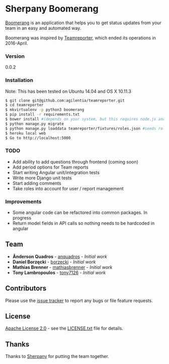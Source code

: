 # Sherpany Boomerang

[Boomerang](https://github.com/agilentia/teamreporter) is an application that helps you to get status updates from your team in an easy and automated way.

Boomerang was inspired by [Teamreporter](http://www.teamreporterapp.com/), which ended its operations in 2016-April.

### Version
0.0.2

### Installation

Note: This has been tested on Ubuntu 14.04 and OS X 10.11.3

```sh
$ git clone git@github.com:agilentia/teamreporter.git
$ cd teamreporter
$ mkvirtualenv -p python3 boomerang
$ pip install -r requirements.txt
$ bower install #(depends on your system, but this requires node.js and npm)
$ python manage.py migrate
$ python manage.py loaddata teamreporter/fixtures/roles.json #seeds roles
$ heroku local web
$ Go to http://localhost:5000
```

### TODO
* Add ability to add questions through frontend (coming soon)
* Add period options for Team reports
* Start writing Angular unit/integration tests
* Write more Django unit tests 
* Start adding comments
* Take roles into account for user / report management

### Improvements
* Some angular code can be refactored into common packages.  In progress
* Return model fields in API calls so nothing needs to be hardcoded in angular

## Team

* **Ânderson Quadros** - [anquadros](https://github.com/anquadros) - *Initial work*
* **Daniel Borzęcki** - [borzecki](https://github.com/borzecki) - *Initial work*
* **Mathias Brenner** - [mathiasbrenner](https://github.com/mathiasbrenner) - *Initial work*
* **Tony Lambropoulos** - [tony7126](https://github.com/tony7126) - *Initial work* 

## Contributors

Please use the [issue tracker](https://github.com/agilentia/teamreporter/issues) to report any bugs or file feature requests.

## License

[Apache License 2.0](http://www.apache.org/licenses/LICENSE-2.0) - see the [LICENSE.txt](https://github.com/agilentia/teamreporter/blob/master/LICENSE.txt) file for details.

## Thanks

Thanks to [Sherpany](http://www.sherpany.com/) for putting the team together. 
